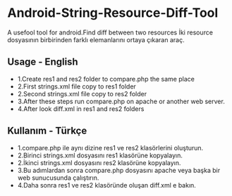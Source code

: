 # Android-String-Resource-Diff-Tool
A usefool tool for android.Find diff between two resources
İki resource dosyasının birbirinden farklı elemanlarını ortaya çıkaran araç.

## Usage - English
* 1.Create res1 and res2 folder to compare.php the same place
* 2.First strings.xml file copy to res1 folder
* 2.Second strings.xml file copy to res2 folder
* 3.After these steps run compare.php on apache or another web server.
* 4.After look diff.xml in res1 and res2 folders

## Kullanım - Türkçe
* 1.compare.php ile aynı dizine res1 ve res2 klasörlerini oluşturun.
* 2.Birinci strings.xml dosyasını res1 klasörüne kopyalayın.
* 2.İkinci strings.xml dosyasını res2 klasörüne kopyalayın.
* 3.Bu adımlardan sonra compare.php dosyasını apache veya başka bir web sunucusunda çalıştırın.
* 4.Daha sonra res1 ve res2 klasöründe oluşan diff.xml e bakın.
